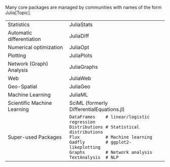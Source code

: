 Many core packages are managed by communities with names of the form
Julia\[Topic\].

|                           |                                                  |
| ------------------------- | ------------------------------------------------ |
| Statistics                | JuliaStats                                       |
| Automatic differentiation | JuliaDiff                                        |
| Numerical optimization    | JuliaOpt                                         |
| Plotting                  | JuliaPlots                                       |
| Network (Graph) Analysis  | JuliaGraphs                                      |
| Web                       | JuliaWeb                                         |
| Geo-Spatial               | JuliaGeo                                         |
| Machine Learning          | JuliaML                                          |
| Scientific Machine Learning | SciML (formerly DifferentialEquations.jl)      |
| Super-used Packages       | `DataFrames    # linear/logistic regression`<br>`Distributions # Statistical distributions`<br>`Flux          # Machine learning`<br>`Gadfly        # ggplot2-likeplotting`<br>`Graphs        # Network analysis`<br>`TextAnalysis  # NLP` |
